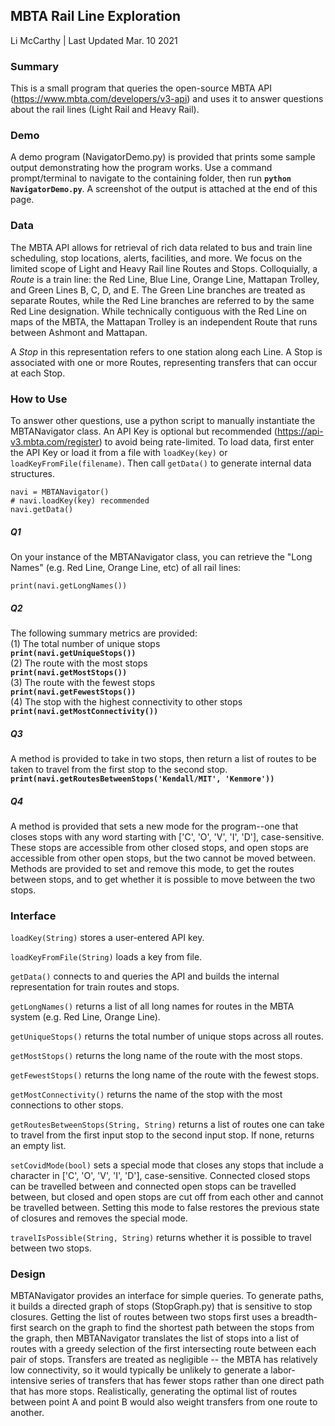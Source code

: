 ## MBTA Rail Line Exploration
Li McCarthy | Last Updated Mar. 10 2021

### Summary  
This is a small program that queries the open-source MBTA API (https://www.mbta.com/developers/v3-api) and uses it to answer questions about the rail lines (Light Rail and Heavy Rail). 

### Demo
A demo program (NavigatorDemo.py) is provided that prints some sample output demonstrating how the program works.  Use a command prompt/terminal to navigate to the containing folder, then run **```python NavigatorDemo.py```**. A screenshot of the output is attached at the end of this page.  

### Data  
The MBTA API allows for retrieval of rich data related to bus and train line scheduling, stop locations, alerts, facilities, and more. We focus on the limited scope of Light and Heavy Rail line Routes and Stops. Colloquially, a _Route_ is a train line: the Red Line, Blue Line, Orange Line, Mattapan Trolley, and Green Lines B, C, D, and E. The Green Line branches are treated as separate Routes, while the Red Line branches are referred to by the same Red Line designation. While technically contiguous with the Red Line on maps of the MBTA, the Mattapan Trolley is an independent Route that runs between Ashmont and Mattapan.
  
A _Stop_ in this representation refers to one station along each Line. A Stop is associated with one or more Routes, representing transfers that can occur at each Stop.  


### How to Use  
To answer other questions, use a python script to manually instantiate the MBTANavigator class. An API Key is optional but recommended (https://api-v3.mbta.com/register) to avoid being rate-limited. To load data, first enter the API Key or load it from a file with ```loadKey(key)``` or ```loadKeyFromFile(filename)```. Then call ```getData()``` to generate internal data structures. 

```
navi = MBTANavigator()
# navi.loadKey(key) recommended
navi.getData()
```

##### Q1
On your instance of the MBTANavigator class, you can retrieve the "Long Names" (e.g. Red Line, Orange Line, etc) of all rail lines:  
```
print(navi.getLongNames())
```

##### Q2
The following summary metrics are provided:  
(1) The total number of unique stops  
**```print(navi.getUniqueStops())  ```**  
(2) The route with the most stops  
**```print(navi.getMostStops())  ```**  
(3) The route with the fewest stops  
**```print(navi.getFewestStops())  ```**  
(4) The stop with the highest connectivity to other stops  
**```print(navi.getMostConnectivity())```**  

##### Q3  
A method is provided to take in two stops, then return a list of routes to be taken to travel from the first stop to the second stop. 
**```print(navi.getRoutesBetweenStops('Kendall/MIT', 'Kenmore'))```**  

##### Q4
A method is provided that sets a new mode for the program--one that closes stops with any word starting with ['C', 'O', 'V', 'I', 'D'], case-sensitive.  These stops are accessible from other closed stops, and open stops are accessible from other open stops, but the two cannot be moved between.  Methods are provided to set and remove this mode, to get the routes between stops, and to get whether it is possible to move between the two stops.  
  
### Interface  
  
```loadKey(String)``` stores a user-entered API key.  
  
```loadKeyFromFile(String)``` loads a key from file.  
  
```getData()``` connects to and queries the API and builds the internal representation for train routes and stops.
  
```getLongNames()``` returns a list of all long names for routes in the MBTA system (e.g. Red Line, Orange Line).  
  
```getUniqueStops()``` returns the total number of unique stops across all routes.  

```getMostStops()``` returns the long name of the route with the most stops.  
  
```getFewestStops()``` returns the long name of the route with the fewest stops.  
  
```getMostConnectivity()``` returns the name of the stop with the most connections to other stops.  
  
```getRoutesBetweenStops(String, String)``` returns a list of routes one can take to travel from the first input stop to the second input stop. If none, returns an empty list.

```setCovidMode(bool)``` sets a special mode that closes any stops that include a character in ['C', 'O', 'V', 'I', 'D'], case-sensitive. Connected closed stops can be travelled between and connected open stops can be travelled between, but closed and open stops are cut off from each other and cannot be travelled between. Setting this mode to false restores the previous state of closures and removes the special mode.
  
```travelIsPossible(String, String)``` returns whether it is possible to travel between two stops.
  
### Design  
  
MBTANavigator provides an interface for simple queries. To generate paths, it builds a directed graph of stops (StopGraph.py) that is sensitive to stop closures. Getting the list of routes between two stops first uses a breadth-first search on the graph to find the shortest path between the stops from the graph, then MBTANavigator translates the list of stops into a list of routes with a greedy selection of the first intersecting route between each pair of stops. Transfers are treated as negligible -- the MBTA has relatively low connectivity, so it would typically be unlikely to generate a labor-intensive series of transfers that has fewer stops rather than one direct path that has more stops. Realistically, generating the optimal list of routes between point A and point B would also weight transfers from one route to another.  
  

